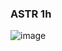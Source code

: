 ### ASTR 1h
![image](https://github.com/Kirill-Gryzhin/veda/assets/137723281/b390a47b-a7af-4440-9140-81a54a385609)
